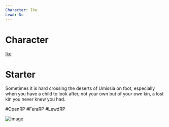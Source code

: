 ```yaml
---
Character: Ike
Lewd: No
---
```

# Character
[Ike](Ike.md)

# Starter

Sometimes it is hard crossing the deserts of Umissia on foot, especially when you have a child to look after, not your own but of your own kin, a lost kin you never knew you had. 

#OpenRP #FeraRP #LewdRP 

![Image](https://pbs.twimg.com/media/FG1hkZmXoAYBzT6?format=jpg&name=small)